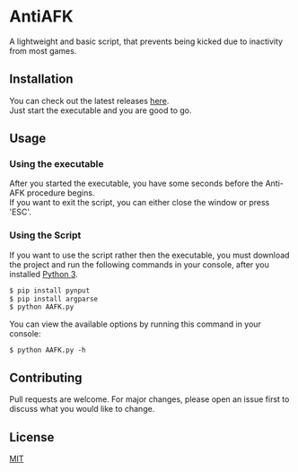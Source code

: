 # AntiAFK

A lightweight and basic script, that prevents being kicked due to inactivity from most games.

## Installation

You can check out the latest releases [here](https://github.com/TheTrueHonker/AntiAFK/releases).   
Just start the executable and you are good to go.

## Usage

### Using the executable

After you started the executable, you have some seconds before the Anti-AFK procedure begins.  
If you want to exit the script, you can either close the window or press 'ESC'.

### Using the Script

If you want to use the script rather then the executable, you must download the project and run the following commands in your console, after you installed [Python 3](https://www.python.org/download/releases/3.0/).

```bash
$ pip install pynput
$ pip install argparse
$ python AAFK.py
```

You can view the available options by running this command in your console:
```
$ python AAFK.py -h
```

## Contributing
Pull requests are welcome. For major changes, please open an issue first to discuss what you would like to change.

## License
[MIT](https://choosealicense.com/licenses/mit/)
